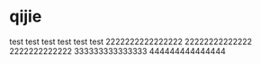 # qijie

test 
test 
test 
test test 
test 
2222222222222222
22222222222222
2222222222222
333333333333333
444444444444444
